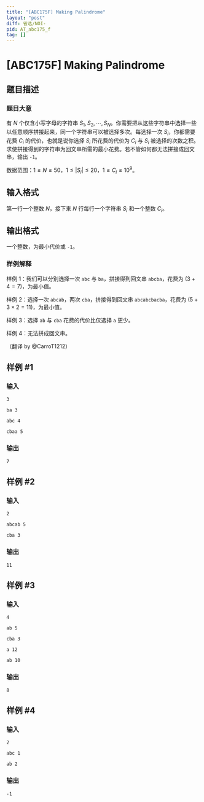 ```yaml
---
title: "[ABC175F] Making Palindrome"
layout: "post"
diff: 省选/NOI-
pid: AT_abc175_f
tag: []
---
```


# [ABC175F] Making Palindrome

## 题目描述

### 题目大意

有 $N$ 个仅含小写字母的字符串 $S_1,S_2,\cdots,S_N$。你需要把从这些字符串中选择一些以任意顺序拼接起来，同一个字符串可以被选择多次。每选择一次 $S_i$，你都需要花费 $C_i$ 的代价，也就是说你选择 $S_i$ 所花费的代价为 $C_i$ 与 $S_i$ 被选择的次数之积。求使拼接得到的字符串为回文串所需的最小花费。若不管如何都无法拼接成回文串，输出 `-1`。

数据范围：$1 \le N \le 50$，$1 \le |S_i| \le 20$，$1 \le C_i \le 10^9$。

## 输入格式

第一行一个整数 $N$，接下来 $N$ 行每行一个字符串 $S_i$ 和一个整数 $C_i$。

## 输出格式

一个整数，为最小代价或 `-1`。

### 样例解释

样例 1：我们可以分别选择一次 `abc` 与 `ba`，拼接得到回文串 `abcba`，花费为 $(3+4=7)$，为最小值。

样例 2：选择一次 `abcab`，两次 `cba`，拼接得到回文串 `abcabcbacba`，花费为 $(5+3\times2=11)$，为最小值。

样例 3：选择 `ab` 与 `cba` 花费的代价比仅选择 `a` 更少。

样例 4：无法拼成回文串。

（翻译 by @CarroT1212）

## 样例 #1

### 输入

```
3
ba 3
abc 4
cbaa 5
```

### 输出

```
7
```

## 样例 #2

### 输入

```
2
abcab 5
cba 3
```

### 输出

```
11
```

## 样例 #3

### 输入

```
4
ab 5
cba 3
a 12
ab 10
```

### 输出

```
8
```

## 样例 #4

### 输入

```
2
abc 1
ab 2
```

### 输出

```
-1
```

